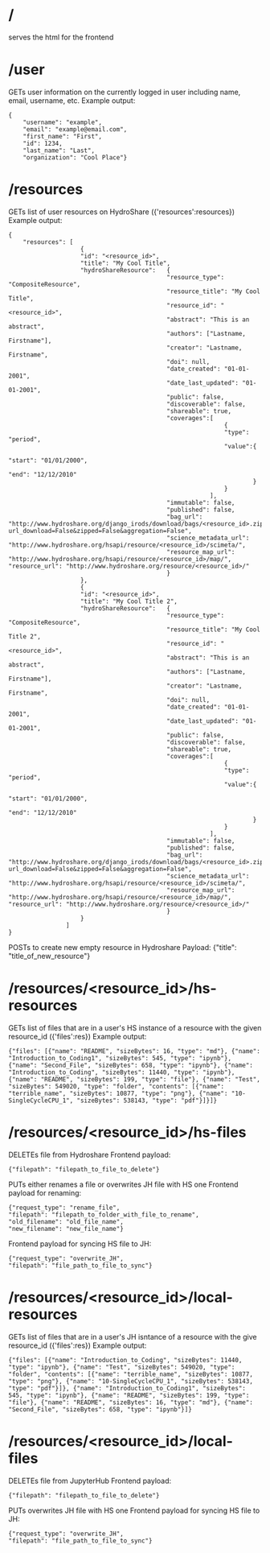 # /
serves the html for the frontend

# /user
GETs user information on the currently logged in user including name, email, username, etc.
Example output:

```
{
    "username": "example",
    "email": "example@email.com",
    "first_name": "First",
    "id": 1234,
    "last_name": "Last",
    "organization": "Cool Place"}
```

# /resources
GETs list of user resources on HydroShare ({'resources':resources})
Example output:

```
{
    "resources": [  
                    {
                    "id": "<resource_id>",
                    "title": "My Cool Title",
                    "hydroShareResource":   {
                                            "resource_type": "CompositeResource",
                                            "resource_title": "My Cool Title",
                                            "resource_id": "<resource_id>",
                                            "abstract": "This is an abstract",
                                            "authors": ["Lastname, Firstname"],
                                            "creator": "Lastname, Firstname",
                                            "doi": null,
                                            "date_created": "01-01-2001",
                                            "date_last_updated": "01-01-2001",
                                            "public": false,
                                            "discoverable": false,
                                            "shareable": true,
                                            "coverages":[
                                                            {
                                                            "type": "period",
                                                            "value":{
                                                                        "start": "01/01/2000",
                                                                        "end": "12/12/2010"
                                                                    }
                                                            }
                                                        ],
                                            "immutable": false,
                                            "published": false,
                                            "bag_url": "http://www.hydroshare.org/django_irods/download/bags/<resource_id>.zip?url_download=False&zipped=False&aggregation=False",
                                            "science_metadata_url": "http://www.hydroshare.org/hsapi/resource/<resource_id>/scimeta/",
                                            "resource_map_url": "http://www.hydroshare.org/hsapi/resource/<resource_id>/map/", "resource_url": "http://www.hydroshare.org/resource/<resource_id>/"
                                            }
                    },
                    {
                    "id": "<resource_id>",
                    "title": "My Cool Title 2",
                    "hydroShareResource":   {
                                            "resource_type": "CompositeResource",
                                            "resource_title": "My Cool Title 2",
                                            "resource_id": "<resource_id>",
                                            "abstract": "This is an abstract",
                                            "authors": ["Lastname, Firstname"],
                                            "creator": "Lastname, Firstname",
                                            "doi": null,
                                            "date_created": "01-01-2001",
                                            "date_last_updated": "01-01-2001",
                                            "public": false,
                                            "discoverable": false,
                                            "shareable": true,
                                            "coverages":[
                                                            {
                                                            "type": "period",
                                                            "value":{
                                                                        "start": "01/01/2000",
                                                                        "end": "12/12/2010"
                                                                    }
                                                            }
                                                        ],
                                            "immutable": false,
                                            "published": false,
                                            "bag_url": "http://www.hydroshare.org/django_irods/download/bags/<resource_id>.zip?url_download=False&zipped=False&aggregation=False",
                                            "science_metadata_url": "http://www.hydroshare.org/hsapi/resource/<resource_id>/scimeta/",
                                            "resource_map_url": "http://www.hydroshare.org/hsapi/resource/<resource_id>/map/", "resource_url": "http://www.hydroshare.org/resource/<resource_id>/"
                                            }
                    }
                ]
}
```

POSTs to create new empty resource in Hydroshare
Payload: {"title": "title_of_new_resource"}

# /resources/<resource_id>/hs-resources
GETs list of files that are in a user's HS instance of a resource with the given resource_id ({'files':res})
Example output:
```
{"files": [{"name": "README", "sizeBytes": 16, "type": "md"}, {"name": "Introduction_to_Coding1", "sizeBytes": 545, "type": "ipynb"}, {"name": "Second_File", "sizeBytes": 658, "type": "ipynb"}, {"name": "Introduction_to_Coding", "sizeBytes": 11440, "type": "ipynb"}, {"name": "README", "sizeBytes": 199, "type": "file"}, {"name": "Test", "sizeBytes": 549020, "type": "folder", "contents": [{"name": "terrible_name", "sizeBytes": 10877, "type": "png"}, {"name": "10-SingleCycleCPU_1", "sizeBytes": 538143, "type": "pdf"}]}]}
```

# /resources/<resource_id>/hs-files
DELETEs file from Hydroshare
Frontend payload: 
```
{"filepath": "filepath_to_file_to_delete"}
```

PUTs either renames a file or overwrites JH file with HS one
Frontend payload for renaming:
```
{"request_type": "rename_file",
"filepath": "filepath_to_folder_with_file_to_rename",
"old_filename": "old_file_name",
"new_filename": "new_file_name"}
```

Frontend payload for syncing HS file to JH:
```
{"request_type": "overwrite_JH",
"filepath": "file_path_to_file_to_sync"}
```

# /resources/<resource_id>/local-resources
GETs list of files that are in a user's JH isntance of a resource with the give resource_id ({'files':res})
Example output:

```
{"files": [{"name": "Introduction_to_Coding", "sizeBytes": 11440, "type": "ipynb"}, {"name": "Test", "sizeBytes": 549020, "type": "folder", "contents": [{"name": "terrible_name", "sizeBytes": 10877, "type": "png"}, {"name": "10-SingleCycleCPU_1", "sizeBytes": 538143, "type": "pdf"}]}, {"name": "Introduction_to_Coding1", "sizeBytes": 545, "type": "ipynb"}, {"name": "README", "sizeBytes": 199, "type": "file"}, {"name": "README", "sizeBytes": 16, "type": "md"}, {"name": "Second_File", "sizeBytes": 658, "type": "ipynb"}]}
```

# /resources/<resource_id>/local-files
DELETEs file from JupyterHub
Frontend payload: 
```
{"filepath": "filepath_to_file_to_delete"}
```

PUTs overwrites JH file with HS one
Frontend payload for syncing HS file to JH:
```
{"request_type": "overwrite_JH",
"filepath": "file_path_to_file_to_sync"}
```